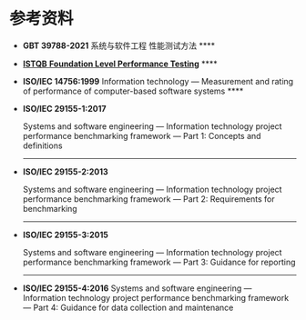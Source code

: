 # 参考资料

* **GBT 39788-2021** 系统与软件工程 性能测试方法 ****
* [**ISTQB** **Foundation Level Performance Testing**](https://www.istqb.org/downloads/category/59-performance-testing.html) ****
* **ISO/IEC 14756:1999** Information technology — Measurement and rating of performance of computer-based software systems ****
* **ISO/IEC 29155-1:2017**

  Systems and software engineering — Information technology project performance benchmarking framework — Part 1: Concepts and definitions  
  ****

* **ISO/IEC 29155-2:2013**

  Systems and software engineering — Information technology project performance benchmarking framework — Part 2: Requirements for benchmarking  
  ****

* **ISO/IEC 29155-3:2015**

  Systems and software engineering — Information technology project performance benchmarking framework — Part 3: Guidance for reporting  
  ****

* **ISO/IEC 29155-4:2016** Systems and software engineering — Information technology project performance benchmarking framework — Part 4: Guidance for data collection and maintenance 



